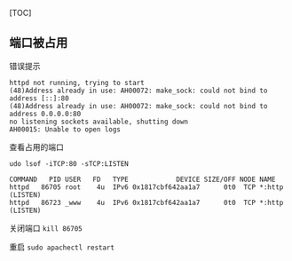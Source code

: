 [TOC]

## 端口被占用
错误提示
```
httpd not running, trying to start
(48)Address already in use: AH00072: make_sock: could not bind to address [::]:80
(48)Address already in use: AH00072: make_sock: could not bind to address 0.0.0.0:80
no listening sockets available, shutting down
AH00015: Unable to open logs
```
查看占用的端口

```
udo lsof -iTCP:80 -sTCP:LISTEN

COMMAND   PID USER   FD   TYPE            DEVICE SIZE/OFF NODE NAME
httpd   86705 root    4u  IPv6 0x1817cbf642aa1a7      0t0  TCP *:http (LISTEN)
httpd   86723 _www    4u  IPv6 0x1817cbf642aa1a7      0t0  TCP *:http (LISTEN)
```

关闭端口
`kill 86705`

重启
`sudo apachectl restart`

